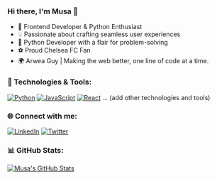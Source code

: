 
### Hi there, I'm Musa 👋

- 🚀 Frontend Developer & Python Enthusiast
- 💡 Passionate about crafting seamless user experiences
- 🐍 Python Developer with a flair for problem-solving
- ⚽️ Proud Chelsea FC Fan
- 🌍 Arwea Guy | Making the web better, one line of code at a time.

### 🔧 Technologies & Tools:

[![Python](https://img.shields.io/badge/Python-3776AB?style=flat-square&logo=python&logoColor=white)](https://www.python.org/)
[![JavaScript](https://img.shields.io/badge/JavaScript-F7DF1E?style=flat-square&logo=javascript&logoColor=black)](https://developer.mozilla.org/en-US/docs/Web/JavaScript)
[![React](https://img.shields.io/badge/React-61DAFB?style=flat-square&logo=react&logoColor=white)](https://reactjs.org/)
... (add other technologies and tools)

### 🌐 Connect with me:

[![LinkedIn](https://img.shields.io/badge/LinkedIn-Connect-blue?style=flat-square&logo=linkedin)](https://linkedin.com/in/musa-abdulsalam-abdulhameed)
[![Twitter](https://img.shields.io/badge/Twitter-Follow-1DA1F2?style=flat-square&logo=twitter)](https://twitter.com/your_twitter_handle)

### 📊 GitHub Stats:

[![Musa's GitHub Stats](https://github-readme-stats.vercel.app/api?username=musaabdulsalam294&count_private=true&show_icons=true&theme=radical)](https://github.com/musaabdulsalam294)
